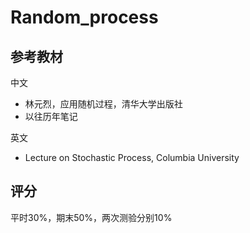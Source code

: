 # Random_process

## 参考教材

中文

- 林元烈，应用随机过程，清华大学出版社
- 以往历年笔记

英文

- Lecture on Stochastic Process, Columbia University

## 评分

平时30%，期末50%，两次测验分别10%